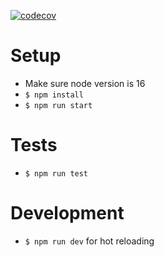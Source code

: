 [![codecov](https://codecov.io/gh/m0uneer/simple-ecommerce-koa-server/branch/master/graph/badge.svg?token=8F4N1DQL68)](https://codecov.io/gh/m0uneer/simple-ecommerce-koa-server)

# Setup
-   Make sure node version is 16
-   `$ npm install`
-   `$ npm run start`

# Tests
-   `$ npm run test`

# Development
-   `$ npm run dev` for hot reloading
